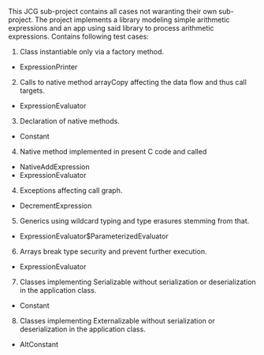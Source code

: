 This JCG sub-project contains all cases not waranting their own sub-project. The project implements a library modeling simple arithmetic expressions and an app using said library to process arithmetic expressions. 
Contains following test cases:  

1. Class instantiable only via a factory method.  
  - ExpressionPrinter  
2. Calls to native method arrayCopy affecting the data flow and thus call targets.  
  - ExpressionEvaluator  
3. Declaration of native methods.  
  - Constant  
4. Native method implemented in present C code and called  
  - NativeAddExpression  
  - ExpressionEvaluator  
4. Exceptions affecting call graph.  
  - DecrementExpression  
5. Generics using wildcard typing and type erasures stemming from that.  
  - ExpressionEvaluator$ParameterizedEvaluator  
6. Arrays break type security and prevent further execution.  
  - ExpressionEvaluator  
7. Classes implementing Serializable without serialization or deserialization in the application class.  
  - Constant   
8. Classes implementing Externalizable without serialization or deserialization in the application class.  
  - AltConstant  
